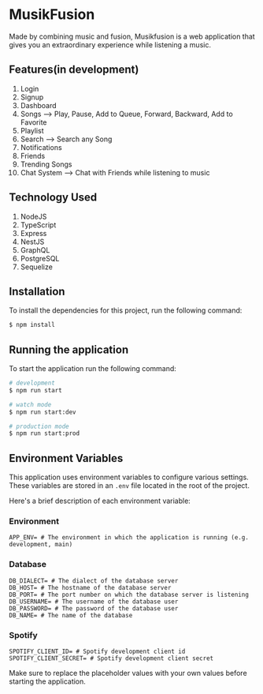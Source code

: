 # MusikFusion

Made by combining music and fusion, Musikfusion is a web application that gives you an extraordinary experience while listening a music.

## Features(in development)

1. Login   
2. Signup   
3. Dashboard   
4. Songs --> Play, Pause, Add to Queue, Forward, Backward, Add to Favorite   
5. Playlist   
6. Search --> Search any Song   
7. Notifications   
8. Friends   
9. Trending Songs   
10. Chat System --> Chat with Friends while listening to music   

## Technology Used

1. NodeJS   
2. TypeScript   
3. Express   
4. NestJS   
5. GraphQL   
6. PostgreSQL   
7. Sequelize   

## Installation

To install the dependencies for this project, run the following command:

```bash
$ npm install
```

## Running the application

To start the application run the following command:

```bash
# development
$ npm run start

# watch mode
$ npm run start:dev

# production mode
$ npm run start:prod
```

## Environment Variables

This application uses environment variables to configure various settings. These variables are stored in an `.env` file located in the root of the project.

Here's a brief description of each environment variable:

### Environment
```
APP_ENV= # The environment in which the application is running (e.g. development, main)   
```

### Database
```
DB_DIALECT= # The dialect of the database server   
DB_HOST= # The hostname of the database server   
DB_PORT= # The port number on which the database server is listening   
DB_USERNAME= # The username of the database user   
DB_PASSWORD= # The password of the database user   
DB_NAME= # The name of the database   
```

### Spotify
```
SPOTIFY_CLIENT_ID= # Spotify development client id
SPOTIFY_CLIENT_SECRET= # Spotify development client secret
```

Make sure to replace the placeholder values with your own values before starting the application.
